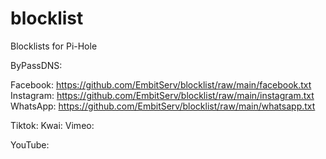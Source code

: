 # blocklist
Blocklists for Pi-Hole

ByPassDNS:

Facebook: https://github.com/EmbitServ/blocklist/raw/main/facebook.txt 
Instagram: https://github.com/EmbitServ/blocklist/raw/main/instagram.txt 
WhatsApp: https://github.com/EmbitServ/blocklist/raw/main/whatsapp.txt 

Tiktok: 
Kwai: 
Vimeo: 

YouTube: 

